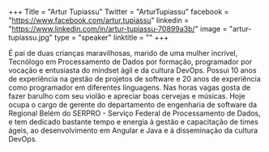 +++
Title = "Artur Tupiassu"
Twitter = "ArturTupiassu"
facebook = "https://www.facebook.com/artur.tupiassu"
linkedin = "https://www.linkedin.com/in/artur-tupiassu-70899a3b/"
image = "artur-tupiassu.jpg"
type = "speaker"
linktitle = ""
+++

É pai de duas crianças maravilhosas, marido de uma mulher incrível, Tecnólogo em Processamento de Dados por formação, programador por vocação e entusiasta do mindset ágil e da cultura DevOps. Possui 10 anos de experiência na gestão de projetos de software e 20 anos de experiência como programador em diferentes linguagens. Nas horas vagas gosta de fazer barulho com seu violão e apreciar boas cervejas e músicas. Hoje ocupa o cargo de gerente do departamento de engenharia de software da Regional Belém do SERPRO - Serviço Federal de Processamento de Dados, e tem dedicado bastante tempo e energia à gestão e capacitação de times ágeis, ao desenvolvimento em Angular e Java e à disseminação da cultura DevOps.
